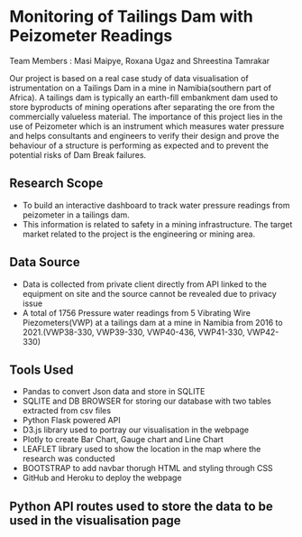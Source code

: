 # Monitoring of Tailings Dam with Peizometer Readings

Team Members : Masi Maipye, Roxana Ugaz and Shreestina Tamrakar

Our project is based on a real case study of data visualisation of istrumentation on a Tailings Dam in a mine in Namibia(southern part of Africa). A tailings dam is typically an earth-fill embankment dam used to store byproducts of mining operations after separating the ore from the commercially valueless material. The importance of this project lies in the use of Peizometer which is an instrument which measures water pressure and helps consultants and engineers to verify their design and prove the behaviour of a structure is performing as expected and to prevent the potential risks of Dam Break failures.

## Research Scope
* To build an interactive dashboard to track water pressure readings from peizometer in a tailings dam.
* This information is related to safety in a mining infrastructure. The target market related to the project is the engineering or mining area.

## Data Source
* Data is collected from private client directly from API linked to the equipment on site and the source cannot be revealed due to privacy issue
* A total of 1756 Pressure water readings from 5 Vibrating Wire Piezometers(VWP) at a tailings dam at a mine in Namibia from 2016 to 2021.(VWP38-330, VWP39-330, VWP40-436, VWP41-330, VWP42-330)

## Tools Used
* Pandas to convert Json data and store in SQLITE
* SQLITE and DB BROWSER for storing our database with two tables extracted from csv files
* Python Flask powered API
* D3.js library used to portray our visualisation in the webpage
* Plotly to create Bar Chart, Gauge chart and Line Chart
* LEAFLET library used to show the location in the map where the research was conducted
* BOOTSTRAP to add navbar thorugh HTML and styling through CSS
* GitHub and Heroku to deploy the webpage

## Python API routes used to store the data to be used in the visualisation page
